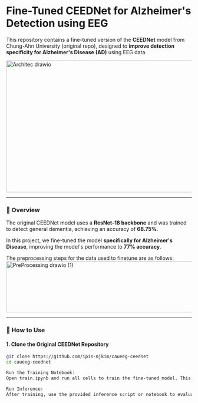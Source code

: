 # Fine-Tuned CEEDNet for Alzheimer's Detection using EEG

This repository contains a fine-tuned version of the **CEEDNet** model from Chung-Ahn University (original repo), designed to **improve detection specificity for Alzheimer's Disease (AD)** using EEG data.

<img width="561" height="358" alt="Architec drawio" src="https://github.com/user-attachments/assets/73158874-3705-4a24-b269-43c96c28a02b" />

---

### 🧠 Overview

The original CEEDNet model uses a **ResNet-18 backbone** and was trained to detect general dementia, achieving an accuracy of **68.75%**.

In this project, we fine-tuned the model **specifically for Alzheimer's Disease**, improving the model's performance to **77% accuracy**.

The preprocessing steps for the data used to finetune are as follows:
<img width="901" height="139" alt="PreProcessing drawio (1)" src="https://github.com/user-attachments/assets/4754a1e7-4342-4369-9ce1-4c1214fcc8c9" />

---

### 🚀 How to Use

#### 1. Clone the Original CEEDNet Repository

```bash
git clone https://github.com/ipis-mjkim/caueeg-ceednet
cd caueeg-ceednet

Run the Training Notebook:
Open train.ipynb and run all cells to train the fine-tuned model. This will save a model checkpoint after training.

Run Inference:
After training, use the provided inference script or notebook to evaluate the fine-tuned model on test data.
